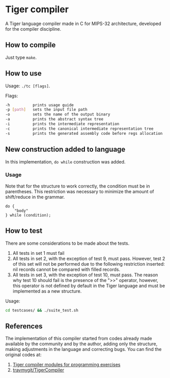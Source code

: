 # Tiger compiler
A Tiger language compiler made in C for MIPS-32 architecture, developed for the compiler discipline.

## How to compile

Just type `make`.

## How to use
Usage: `./tc [flags]`.

Flags:
```bash
-h    		prints usage guide
-p [path]	sets the input file path
-o    		sets the name of the output binary
-a    		prints the abstract syntax tree
-i    		prints the intermediate representation
-c    		prints the canonical intermediate representation tree
-s    		prints the generated assembly code before regs allocation
```

## New construction added to language

In this implementation, `do while` construction was added.

### Usage

Note that for the structure to work correctly, the condition must be in parentheses. This restriction was necessary to minimize the amount of shift/reduce in the grammar. 

```
do {
	"body"
} while (condition);
```

## How to test

There are some considerations to be made about the tests. 

1. All tests in set 1 must fail
2. All tests in set 2, with the exception of test 9, must pass. However, test 2 of this set will not be performed due to the following restriction inserted: nil records cannot be compared with filled records.
3.  All tests in set 3, with the exception of test 10, must pass. The reason why test 10 should fail is the presence of the ">>" operator, however, this operator is not defined by default in the Tiger language and must be implemented as a new structure. 

Usage: 
```bash
cd testcases/ && ./suite_test.sh
```

## References

The implementation of this compiler started from codes already made available by the community and by the author, adding only the structure, making adjustments in the language and correcting bugs. You can find the original codes at:

1. [Tiger compiler modules for programming exercises](https://www.cs.princeton.edu/~appel/modern/c/project.html)
2. [travmygit/TigerCompiler](https://github.com/travmygit/TigerCompiler)